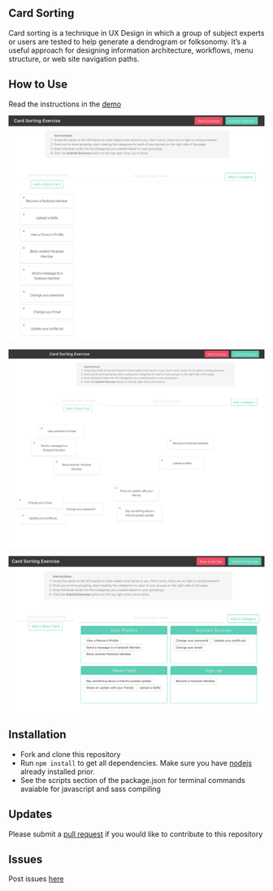 ## Card Sorting
Card sorting is a technique in UX Design in which a group of subject experts or users are tested to help generate a dendrogram or folksonomy. It’s a useful approach for designing information architecture, workflows, menu structure, or web site navigation paths.

## How to Use
Read the instructions in the [demo](http://card-sorting-exercise.surge.sh/)

![Card Sorting](./screenshot.png "User Stories")

![Card Sorting](./screenshot2.png "Card Sorting")

![Card Sorting](./screenshot3.png "Card Sorted")

## Installation

- Fork and clone this repository
- Run `npm install` to get all dependencies. Make sure you have [nodejs](http://nodejs.org) already installed prior.
- See the scripts section of the package.json for terminal commands avaiable for javascript and sass compiling

## Updates
Please submit a [pull request](https://github.com/katrinasilver/card-sorting/pulls) if you would like to contribute to this repository

## Issues
Post issues [here](https://github.com/katrinasilver/card-sorting/issues)
